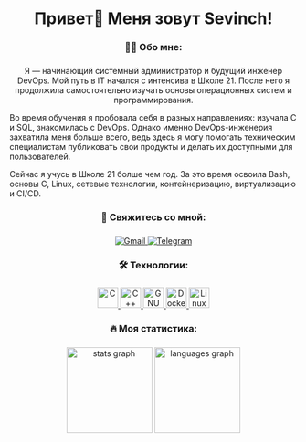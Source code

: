 ###

<h1 align="center">Привет👋 Меня зовут Sevinch!</h1>

###

###

<h3 align="center">🧑‍💻  Обо мне:</h3>

###

<p align="center"> Я — начинающий системный администратор и будущий инженер DevOps. Мой путь в IT начался с интенсива в Школе 21. После него я продолжила самостоятельно изучать основы операционных систем и программирования.

Во время обучения я пробовала себя в разных направлениях: изучала C и SQL, знакомилась с DevOps. Однако именно DevOps-инженерия захватила меня больше всего, ведь здесь я могу помогать техническим специалистам публиковать свои продукты и делать их доступными для пользователей.

Сейчас я учусь в Школе 21 болше чем год. За это время освоила Bash, основы C, Linux, сетевые технологии, контейнеризацию, виртуализацию и CI/CD.</p>



###

<h3 align="center"> 💬 Свяжитесь со мной:</h3>

###
<div align="center">
    <a href="mailto:sevinchsuyunova181206@gmail.com">
        <img src="https://img.shields.io/badge/Gmail-D14836?style=for-the-badge&logo=gmail&logoColor=white" alt="Gmail" />
    </a>
    <a href="https://t.me/sagittarius_mee">
        <img src="https://img.shields.io/badge/Telegram-0088CC?style=for-the-badge&logo=telegram&logoColor=white" alt="Telegram" />
    </a>
</div>


<h3 align="center">🛠 Технологии:</h3>

###

<p align="center">
  <a href="https://docs.microsoft.com/en-us/cpp/?view=msvc-170" target="_blank" rel="noreferrer">
    <img src="https://raw.githubusercontent.com/danielcranney/readme-generator/main/public/icons/skills/c-colored.svg" width="36" height="36" alt="C" />
  </a>
  <a href="https://docs.microsoft.com/en-us/cpp/?view=msvc-170" target="_blank" rel="noreferrer">
    <img src="https://raw.githubusercontent.com/danielcranney/readme-generator/main/public/icons/skills/cplusplus-colored.svg" width="36" height="36" alt="C++" />
  </a>
  <a href="https://www.gnu.org/software/bash/" target="_blank" rel="noreferrer">
    <img src="https://raw.githubusercontent.com/danielcranney/readme-generator/main/public/icons/skills/gnubash.svg" width="36" height="36" alt="GNU Bash" />
  </a>
  <a href="https://www.docker.com/" target="_blank" rel="noreferrer">
    <img src="https://raw.githubusercontent.com/danielcranney/readme-generator/main/public/icons/skills/docker-colored.svg" width="36" height="36" alt="Docker" />
  </a>
  <a href="https://www.linux.org/" target="_blank" rel="noreferrer">
    <img src="https://raw.githubusercontent.com/danielcranney/readme-generator/main/public/icons/skills/linux-colored.svg" width="36" height="36" alt="Linux" />
  </a>
</p>

###

<h3 align="center">🔥 Моя статистика:</h3>


###

<div align="center">
  <img src="https://github-readme-stats.vercel.app/api?username=toffeebl&hide_title=false&hide_rank=false&show_icons=true&include_all_commits=true&count_private=true&disable_animations=false&theme=dracula&locale=en&hide_border=false&order=1" height="150" alt="stats graph"  />
  <img src="https://github-readme-stats.vercel.app/api/top-langs?username=toffeebl&locale=en&hide_title=false&layout=compact&card_width=320&langs_count=5&theme=dracula&hide_border=false&order=2" height="150" alt="languages graph"  />
</div>

###
